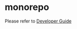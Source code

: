 # monorepo

Please refer to [Developer Guide](https://aws.github.io/aws-pdk/developer_guides/monorepo/index.html)